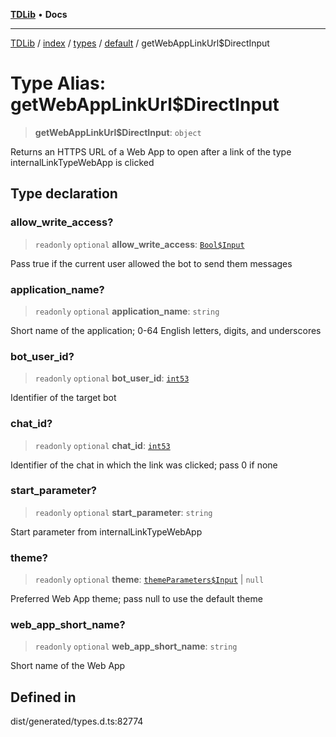 [**TDLib**](../../../../../../README.md) • **Docs**

***

[TDLib](../../../../../../modules.md) / [index](../../../../../README.md) / [types](../../../README.md) / [default](../README.md) / getWebAppLinkUrl$DirectInput

# Type Alias: getWebAppLinkUrl$DirectInput

> **getWebAppLinkUrl$DirectInput**: `object`

Returns an HTTPS URL of a Web App to open after a link of the type internalLinkTypeWebApp is clicked

## Type declaration

### allow\_write\_access?

> `readonly` `optional` **allow\_write\_access**: [`Bool$Input`](Bool$Input.md)

Pass true if the current user allowed the bot to send them messages

### application\_name?

> `readonly` `optional` **application\_name**: `string`

Short name of the application; 0-64 English letters, digits, and underscores

### bot\_user\_id?

> `readonly` `optional` **bot\_user\_id**: [`int53`](int53-1.md)

Identifier of the target bot

### chat\_id?

> `readonly` `optional` **chat\_id**: [`int53`](int53-1.md)

Identifier of the chat in which the link was clicked; pass 0 if none

### start\_parameter?

> `readonly` `optional` **start\_parameter**: `string`

Start parameter from internalLinkTypeWebApp

### theme?

> `readonly` `optional` **theme**: [`themeParameters$Input`](themeParameters$Input-1.md) \| `null`

Preferred Web App theme; pass null to use the default theme

### web\_app\_short\_name?

> `readonly` `optional` **web\_app\_short\_name**: `string`

Short name of the Web App

## Defined in

dist/generated/types.d.ts:82774
